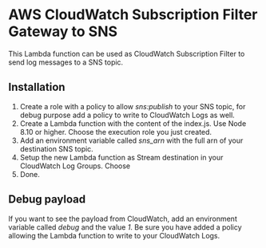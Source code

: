 # AWS CloudWatch Subscription Filter Gateway to SNS
This Lambda function can be used as CloudWatch Subscription Filter to send log messages to a SNS topic.

## Installation
1. Create a role with a policy to allow _sns:publish_ to your SNS topic, for debug purpose add a policy to write to CloudWatch Logs as well.
2. Create a Lambda function with the content of the index.js. Use Node 8.10 or higher. Choose the execution role you just created.
3. Add an environment variable called _sns_arn_ with the full arn of your destination SNS topic.
4. Setup the new Lambda function as Stream destination in your CloudWatch Log Groups. Choose 
5. Done.

## Debug payload
If you want to see the payload from CloudWatch, add an environment variable called _debug_ and the value _1_. Be sure you have added a policy allowing the Lambda function to write to your CloudWatch Logs.